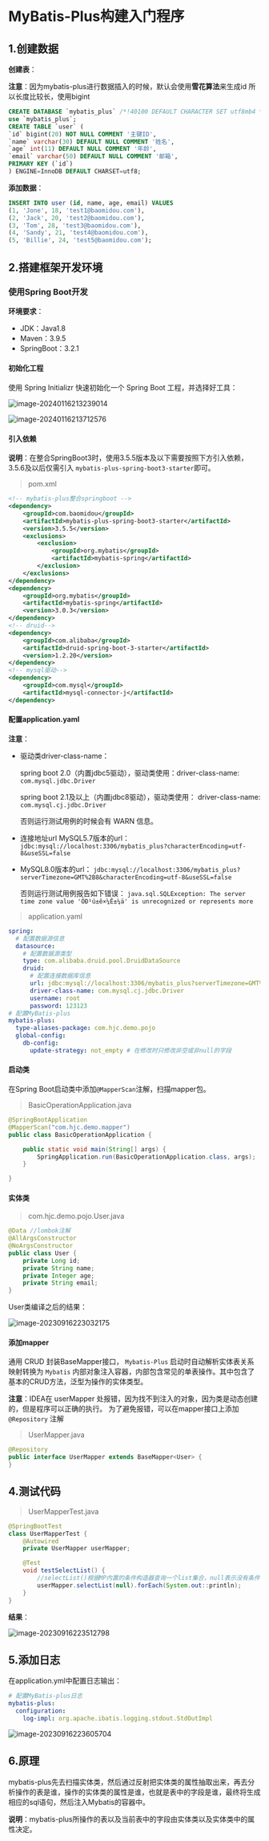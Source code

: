 # MyBatis-Plus构建入门程序

## 1.创建数据

**创建表**：

**注意**：因为mybatis-plus进行数据插入的时候，默认会使用**雪花算法**来生成id 所以长度比较长，使用bigint

```sql
CREATE DATABASE `mybatis_plus` /*!40100 DEFAULT CHARACTER SET utf8mb4 */;
use `mybatis_plus`;
CREATE TABLE `user` (
`id` bigint(20) NOT NULL COMMENT '主键ID',
`name` varchar(30) DEFAULT NULL COMMENT '姓名',
`age` int(11) DEFAULT NULL COMMENT '年龄',
`email` varchar(50) DEFAULT NULL COMMENT '邮箱',
PRIMARY KEY (`id`)
) ENGINE=InnoDB DEFAULT CHARSET=utf8;
```

**添加数据**：

```SQL
INSERT INTO user (id, name, age, email) VALUES
(1, 'Jone', 18, 'test1@baomidou.com'),
(2, 'Jack', 20, 'test2@baomidou.com'),
(3, 'Tom', 28, 'test3@baomidou.com'),
(4, 'Sandy', 21, 'test4@baomidou.com'),
(5, 'Billie', 24, 'test5@baomidou.com');
```

## 2.搭建框架开发环境

### 使用Spring Boot开发

**环境要求**：

- JDK：Java1.8
- Maven：3.9.5
- SpringBoot：3.2.1

#### 初始化工程

使用 Spring Initializr 快速初始化一个 Spring Boot 工程，并选择好工具：

![image-20240116213239014](https://cdn.jsdelivr.net/gh/letengzz/tc2/img202401162132105.png)

![image-20240116213712576](https://cdn.jsdelivr.net/gh/letengzz/tc2/img202401162137802.png)

#### 引入依赖

**说明**：在整合SpringBoot3时，使用3.5.5版本及以下需要按照下方引入依赖，3.5.6及以后仅需引入 `mybatis-plus-spring-boot3-starter`即可。

> pom.xml

```xml
<!-- mybatis-plus整合springboot -->
<dependency>
	<groupId>com.baomidou</groupId>
	<artifactId>mybatis-plus-spring-boot3-starter</artifactId>
	<version>3.5.5</version>
	<exclusions>
		<exclusion>
			<groupId>org.mybatis</groupId>
			<artifactId>mybatis-spring</artifactId>
		</exclusion>
	</exclusions>
</dependency>
<dependency>
    <groupId>org.mybatis</groupId>
    <artifactId>mybatis-spring</artifactId>
    <version>3.0.3</version>
</dependency>
<!-- druid-->
<dependency>
    <groupId>com.alibaba</groupId>
    <artifactId>druid-spring-boot-3-starter</artifactId>
    <version>1.2.20</version>
</dependency>
<!-- mysql驱动-->
<dependency>
    <groupId>com.mysql</groupId>
    <artifactId>mysql-connector-j</artifactId>
</dependency>
```

#### 配置application.yaml

**注意**：

- 驱动类driver-class-name：

  spring boot 2.0（内置jdbc5驱动），驱动类使用：driver-class-name: `com.mysql.jdbc.Driver` 

  spring boot 2.1及以上（内置jdbc8驱动），驱动类使用： driver-class-name: `com.mysql.cj.jdbc.Driver` 

  否则运行测试用例的时候会有 WARN 信息。

- 连接地址url MySQL5.7版本的url： `jdbc:mysql://localhost:3306/mybatis_plus?characterEncoding=utf-8&useSSL=false` 

- MySQL8.0版本的url： `jdbc:mysql://localhost:3306/mybatis_plus? serverTimezone=GMT%2B8&characterEncoding=utf-8&useSSL=false` 

  否则运行测试用例报告如下错误： `java.sql.SQLException: The server time zone value 'ÖÐ¹ú±ê×¼Ê±¼ä' is unrecognized or represents more`

> application.yaml

```yaml
spring:
  # 配置数据源信息
  datasource:
    # 配置数据源类型
    type: com.alibaba.druid.pool.DruidDataSource
    druid:
      # 配置连接数据库信息
      url: jdbc:mysql://localhost:3306/mybatis_plus?serverTimezone=GMT%2B8&characterEncoding=utf-8&useSSL=false
      driver-class-name: com.mysql.cj.jdbc.Driver
      username: root
      password: 123123
# 配置MyBatis-plus
mybatis-plus:
  type-aliases-package: com.hjc.demo.pojo
  global-config:
    db-config:
      update-strategy: not_empty # 在修改时只修改非空或非null的字段
```

#### 启动类

在Spring Boot启动类中添加`@MapperScan`注解，扫描mapper包。

> BasicOperationApplication.java

```java
@SpringBootApplication
@MapperScan("com.hjc.demo.mapper")
public class BasicOperationApplication {

    public static void main(String[] args) {
        SpringApplication.run(BasicOperationApplication.class, args);
    }

}
```

#### 实体类

> com.hjc.demo.pojo.User.java

```java
@Data //lombok注解
@AllArgsConstructor
@NoArgsConstructor
public class User {
	private Long id;
	private String name;
	private Integer age;
	private String email;
}
```

User类编译之后的结果：

![image-20230916223032175](https://cdn.jsdelivr.net/gh/letengzz/tc2@main/img/Java/202309162230919.png)

#### 添加mapper

通用 CRUD 封装BaseMapper接口， `Mybatis-Plus` 启动时自动解析实体表关系映射转换为 `Mybatis` 内部对象注入容器，内部包含常见的单表操作。其中包含了基本的CRUD方法，泛型为操作的实体类型。

**注意**：IDEA在 userMapper 处报错，因为找不到注入的对象，因为类是动态创建的，但是程序可以正确的执行。 为了避免报错，可以在mapper接口上添加 `@Repository` 注解

> UserMapper.java

```java
@Repository
public interface UserMapper extends BaseMapper<User> {
}
```

## 4.测试代码

> UserMapperTest.java

```java
@SpringBootTest
class UserMapperTest {
    @Autowired
    private UserMapper userMapper;

    @Test
    void testSelectList() {
        //selectList()根据MP内置的条件构造器查询一个list集合，null表示没有条件，即查询所有
        userMapper.selectList(null).forEach(System.out::println);
    }
}
```

**结果**：

![image-20230916223512798](https://cdn.jsdelivr.net/gh/letengzz/tc2@main/img/Java/202309162235792.png)

## 5.添加日志

在application.yml中配置日志输出：

```yaml
# 配置MyBatis-plus日志
mybatis-plus:
  configuration:
    log-impl: org.apache.ibatis.logging.stdout.StdOutImpl
```

![image-20230916223605704](https://cdn.jsdelivr.net/gh/letengzz/tc2@main/img/Java/202309162252862.png)

## 6.原理

mybatis-plus先去扫描实体类，然后通过反射把实体类的属性抽取出来，再去分析操作的表是谁，操作的实体类的属性是谁，也就是表中的字段是谁，最终将生成相应的sql语句，然后注入Mybatis的容器中。

**说明**：mybatis-plus所操作的表以及当前表中的字段由实体类以及实体类中的属性决定。